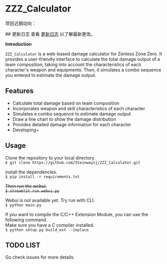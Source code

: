 # ZZZ_Calculator

项目近期动向：

\## 更新日志 查看 [更新日志](./UpdateLog.md) 以了解最新更改。

**Introduction**

`ZZZ_Calculator` is a web-based damage calculator for Zenless Zone Zero. It provides a user-friendly interface to calculate the total damage output of a team composition, taking into account the characteristics of each character's weapon and equipments. Then, it simulates a combo sequence you entered to estimate the damage output.

## Features
- Calculate total damage based on team composition
- Incorporates weapon and skill characteristics of each character
- Simulates a combo sequence to estimate damage output
- Draw a line chart to show the damage distribution
- Provides detailed damage information for each character
- Developing~

## Usage
Clone the repository to your local directory.\
`$ git clone https://github.com/Steinwaysj/ZZZ_Calculator.git`

install the dependencies.\
`$ pip install -r requirements.txt`

~~Then run the webui.~~\
~~`$ streamlit run webui.py`~~

Webui is not available yet. Try run with CLI.\
`$ python main.py`

If you want to compile the C/C++ Extension Module, you can use the following command.\
Make sure you have a C compiler installed.\
`$ python setup.py build_ext --inplace`

## TODO LIST

Go check issues for more details.
